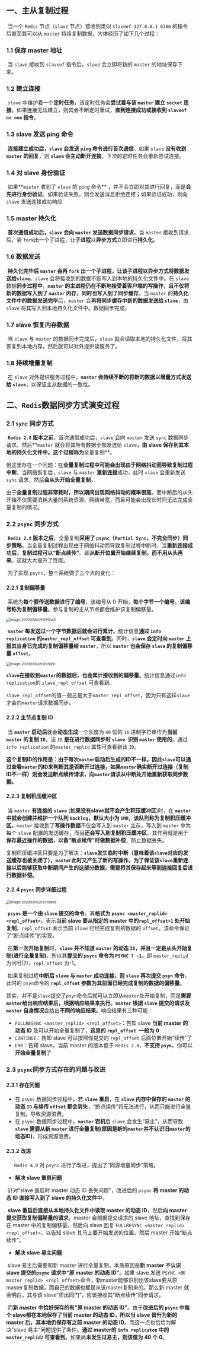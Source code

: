 ## 一、主从复制过程

​	当一个 `Redis` 节点（`slave` 节点）接收到类似 `slaveof 127.0.0.1 6380` 的指令后直至其可以从 `master` 持续复制数据，大体经历了如下几个过程：

### 1.1  保存 master 地址

​	当 `slave` 接收到 `slaveof` 指令后，`slave` 会立即将新的 `master` 的地址保存下来。

### 1.2  建立连接

​	`slave` 中维护着一个**定时任务**，该定时任务会**尝试着与该 `master` 建立 `socket` 连接**。如果连接无法建立，则其会不断定时重试，**直到连接成功或接收到 `slaveof no one` 指令**。

### 1.3  slave 发送 ping 命令

​	**连接建立成功后，`slave` 会发送 `ping` 命令进行首次通信**。如果 `slave` **没有收到 `master` 的回复**，则 **`slave` 会主动断开连接**，下次的定时任务会重新尝试连接。

### 1.4  对 slave 身份验证

​	如果**`master` 收到了 `slave` 的 `ping` 命令** ，并不会立即对其进行回复，而是**会先进行身份验证**。如果验证失败，则会发送消息拒绝连接；如果验证成功，则向 `slave` 发送连接成功响应

### 1.5  master 持久化

​	**首次通信成功后，`slave` 会向 `master` 发送数据同步请求**。当 `master` 接收到请求后，会 `fork`出一个子进程，让**子进程**以**异步方式**立即进行**持久化**。

### 1.6 数据发送

​	**持久化完毕后 `master` 会再 `fork` 出一个子进程，让该子进程以异步方式将数据发送给`slave`**。`slave` 会将接收到的数据不断写入到本地的持久化文件中。在 `slave` 数据**同步过程中**，**`master` 的主进程仍在不断地接受着客户端的写操作，且不仅将新的数据写入到了 `master` 内存，同时也写入到了同步缓存**。当 `master` 的**持久化文件中的数据发送完毕**后，`master` 会**再将同步缓存中新的数据发送给 `slave`**，由`slave` 将其写入到本地持久化文件中。数据同步完成。

### 1.7 slave 恢复内存数据

​	当 `slave` 与 `master` 的数据同步完成后，`slave` 就会读取本地的持久化文件，将其恢复到本地内存，然后就可以对外提供读服务了。

### 1.8 持续增量复制

​	在 `slave` 对外提供服务过程中，**`master` 会持续不断的将新的数据以增量方式发送给 `slave`**，以保证主从数据的一致性。

## 二、`Redis`数据同步方式演变过程

### 2.1  `sync` 同步方式

​	**`Redis 2.8` 版本之前**，首次通信成功后，`slave` 会向 `master` 发送 `sync` 数据同步请求。然后**`master` 就会将其所有数据全部发送给 `slave`**，由 slave 保存到其本地的持久化文件中。这个过程称为**全量复制**。

​	但这里存在一个问题：在**全量复制过程中可能会出现由于网络抖动而导致复制过程中断**。当网络恢复后，`slave` 与 `master` **重新连接**成功，此时 `slave` 会重新发送 `sync` 请求，然后**会从头开始全量复制**。

​	由于**全量复制过程非常耗时，所以期间出现网络抖动的概率很高**。而中断后的从头开始不仅需要消耗大量的系统资源、网络带宽，而且可能会出现长时间无法完成全量复制的情况。

### 2.2  `psync` 同步方式

​	**`Redis 2.8` 版本之后**，全量复制**采用了 `psync`（`Partial Sync`，不完全同步）同步策略**。当全量复制过程出现由于网络抖动而导致复制过程中断时，当**重新连接成功后，复制过程可以“断点续传”**。即**从断开位置开始继续复制，而不用从头再来**。这就大大提升了性能。

​	为了实现 `psync`，整个系统做了三个大的变化：

#### 2.2.1 复制偏移量

​	系统为**每个要传送数据进行了编号**，该编号从 0 开始，**每个字节一个编号**。**该编号称为复制偏移量**。参与复制的主从节点都会维护该复制偏移量。

<img src="12.redis主从集群-同步过程.assets/image-20230302211215042.png" alt="image-20230302211215042" style="zoom: 67%;" />

​	**`master` 每发送过一个字节数据后就会进行累计**。统计信息**通过 `info replication` 的`master_repl_offset` 可查看到**。同时，**`slave` 会定时向 `master` 上报其自身已完成的复制偏移量给 `master`**，所以 **`master` 也会保存 `slave` 的复制偏移量 `offset`**。

<img src="12.redis主从集群-同步过程.assets/image-20230302211745951.png" alt="image-20230302211745951" style="zoom:67%;" />

​	**`slave`在接收到`master`的数据后，也会累计接收到的偏移量**。统计信息通过`info replication`的 `slave_repl_offset` 可查看到。

`slave_repl_offset`的值一般总是大于`master_repl_offset`，因为只有这样`slave`才会向`master`请求数据同步。

#### 2.2.2 主节点复制 ID

​	当 **`master` 启动后**就会**动态生成**一个长度为 `40` 位的 `16` 进制字符串作为**当前 `master` 的复制 `ID`**，该 `ID` **是在进行数据同步时 `slave `识别 `master` 使用的**。通过 `info replication` 的`master_replid` 属性可查看到该 `ID`。 

​	**这个复制ID的作用是：由于每次`master`启动后生成的ID不一样，因此`slave`可以通过查看`master`的ID来判断其是否断开过连接，如果`master`确实断开过连接（复制ID不一样）则会发送断点续传请求，向`master`请求从中断处开始重新获取同步数据。**

#### 2.2.3 复制积压缓冲区

​	当 `master` **有连接的 `slave`** (**如果没有slave就不会产生积压缓冲区**)时，在 **`master` 中就会创建并维护一个队列 `backlog`，默认大小为 `1MB`，该队列称为复制积压缓冲区**。`master` 接收到了**写操作数据**不仅会写入到 `master` 主存，写入到 `master` 中为每个 `slave` 配置的发送缓存，而且**还会写入到复制积压缓冲区**。其作用就是用于**保存最近操作的数据，以备“断点续传”时做数据补偿**，防止数据丢失。

​	复制积压缓冲区只要是为了解决：**`slave`发生临时中断（意味着该`slave`对应的发送缓存也被关闭了），`master`此时又产生了新的写操作，为了保证该`slave`重新连接以后能够获取中断期间产生的这部分数据，需要将其保存起来等到连接回复后进行数据补偿。**

#### 2.2.4 `psync` 同步详细过程

<img src="12.redis主从集群-同步过程.assets/image-20230302213710695.png" alt="image-20230302213710695" style="zoom:67%;" />

​	**`psync` 是一个由 `slave` 提交的命令**，其**格式为 `psync <master_replid> <repl_offset>`**，表示**当前 slave 要从指定的 master 中的`repl_offset+1` 处开始复制**。`repl_offset` 表示当前 `slave` 已经完成复制的数据的 `offset`。该命令保证了“断点续传”的实现。

​	在**第一次开始复制**时，**`slave` 并不知道 `master` 的动态 `ID`，并且一定是从头开始复制(进行全量复制)**，所以其**提交的 `psync` 命令为 `PSYNC ? -1`**。即 `master_replid` 为问号(?)，`repl_offset` 为-1。

​	如果复制过程**中断后 `slave` 与 `master` 成功连接，则 `slave` 再次提交 `psyn` 命令**。此时的 `psyn`命令的 **`repl_offset` 参数为其前面已经完成复制的数据的偏移量**。



​	其实，并不是`slave`提交了`psyn`命令后就可以立即从`master`处开始复制，而是**需要`master`给出响应结果后，根据响应结果来执行**。**`master` 根据 `slave` 提交的请求及 `master` 自身情况**会给出**不同的响应结果**。响应结果有三种可能：

- `FULLRESYNC <master_replid> <repl_offset>`：告知 slave **当前 master 的动态 ID** 及可以开始全量复制了，**这里的 `repl_offset `一般为 0** 
- `CONTINUE`：告知 slave 可以按照你提交的 `repl_offset` 后面位置开始“续传”了
- `ERR`：告知 slave，当前 master 的版本低于 `Redis 2.8`，**不支持 `psyn`**，你可以**开始全量复制**了

### 2.3 `psync`同步方式存在的问题与改进

#### 2.3.1 存在问题

- 在 `psync` 数据同步过程中，若 **`slave` 重启**，在 **`slave` 内存中保存的 `master` 的动态 `ID` 与续传 `offset` 都会消失**，“断点续传”将无法进行，从而只能进行全量复制，导致资源浪费。
- 在 `psync` 数据同步过程中，**`master` 宕机**后 `slave` 会发生“易主”，从而导致 **`slave` 需要从新 `master` 进行全量复制(原因是新的`master`并不认识旧`master`的动态ID)**，形成资源浪费。

#### 2.3.2 改进

`	Redis 4.0` 对 `psync` 进行了改进，提出了“同源增量同步”策略。

- **解决 slave 重启问题**

​	针对“slave 重启时 master 动态 ID 丢失问题”，改进后的 `psync` **将 master 的动态 ID 直接写入到了 slave 的持久化文件**中。

​	**slave 重启后直接从本地持久化文件中读取 master 的动态 ID**，然后**向 master 提交获取复制偏移量的请求**。master 会根据提交请求的 slave 地址，查找到保存在 master 中的复制偏移量，然后向 slave 回复 `FULLRESYNC <master_replid> <repl_offset>`，以告知 slave 其马上要开始发送的位置。然后 master 开始“断点续传”。

- **解决 slave 易主问题**

​	slave 易主后需要和新 master 进行全量复制，本质原因是**新 master 不认识 slave 提交的`psync` 请求中“原 master 的动态 ID”**。如果 slave 发送 `PSYNC <原 master_replid> <repl_offset>`命令，新master能够识别出该slave要从原master复制数据，而自己的数据也都是从该master复制来的。那么新 master 就会明白，其与该 slave“师出同门”，应该接收其“断点续传”同步请求。

​	而**新 master 中恰好保存的有“原 master 的动态 ID”**。由于**改进后的 `psync` 中每个 slave都在本地保存了当前 master 的动态 ID，所以当 slave 晋升为新的 master 后，其本地仍保存有之前 master 的动态 ID**。而这一点也恰恰为解决“slave 易主”问题提供了条件。**通过 master的 `info replicaton` 中的 `master_replid2` 可查看到**。如果尚**未发生过易主，则该值为 40 个 0**。 
